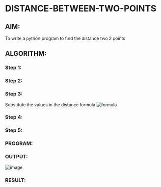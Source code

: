 # DISTANCE-BETWEEN-TWO-POINTS

## AIM:
To write a python program to find the distance two 2 points
## ALGORITHM:
### Step 1: 
### Step 2: 
### Step 3: 
Substitute the values in the distance formula  ![formula](/formula.JPG)
### Step 4: 
### Step 5: 
### PROGRAM:
  


### OUTPUT:
![image](https://github.com/arulsuriyalokeshy/DISTANCE-BETWEEN-TWO-POINTS/assets/149130151/aa9fe93f-74bb-41ec-86b1-43d0a66c169f)


### RESULT:
